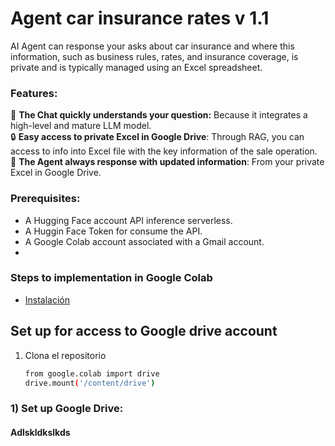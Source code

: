 # Agent car insurance rates v 1.1
AI Agent can response your asks about car insurance and where this information, such as business rules, rates, and insurance coverage, is private and is typically managed using an Excel spreadsheet.

### Features:
🧠 **The Chat quickly understands your question:** Because it integrates a high-level and mature LLM model.  
🔒 **Easy access to private Excel in Google Drive**: Through RAG, you can access to info into Excel file with the key information of the sale operation.  
🔄 **The Agent always response with updated information**: From your private Excel in Google Drive.

### Prerequisites:
- A Hugging Face account API inference serverless.
- A Huggin Face Token for consume the API.
- A Google Colab account associated with a Gmail account.
- 


### Steps to implementation in Google Colab

- [Instalación](#instalación)




## Set up for access to Google drive account

1. Clona el repositorio  
   ```bash
   from google.colab import drive
   drive.mount('/content/drive')

### 1) Set up Google Drive:
#### Adlskldkslkds
